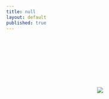 ```yaml
---
title: null
layout: default
published: true
---
```


<center>
<br><br>
<br><br>
<br><br>
<br><br>
<img src="https://farm1.staticflickr.com/498/18570347494_700f3ddc42_c.jpg">

</center>
